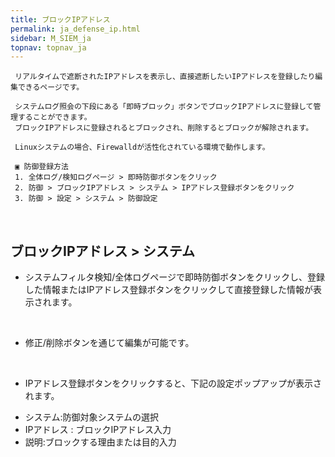 ```yaml
---
title: ブロックIPアドレス
permalink: ja_defense_ip.html
sidebar: M_SIEM_ja
topnav: topnav_ja
---
```


     リアルタイムで遮断されたIPアドレスを表示し、直接遮断したいIPアドレスを登録したり編集できるページです。

     システムログ照会の下段にある「即時ブロック」ボタンでブロックIPアドレスに登録して管理することができます。
     ブロックIPアドレスに登録されるとブロックされ、削除するとブロックが解除されます。

     Linuxシステムの場合、Firewalldが活性化されている環境で動作します。

     ▣ 防御登録方法
     1. 全体ログ/検知ログページ > 即時防御ボタンをクリック
     2. 防御 > ブロックIPアドレス > システム > IPアドレス登録ボタンをクリック
     3. 防御 > 設定 > システム > 防御設定

<br />

## ブロックIPアドレス > システム
- システムフィルタ検知/全体ログページで即時防御ボタンをクリックし、登録した情報またはIPアドレス登録ボタンをクリックして直接登録した情報が表示されます。    
<!-- [![image](/docs/images/Manual/siem/blockIP/1.png){: width="800" }](/docs/images/Manual/siem/blockIP/1.png){: target="_blank"}-->

<br />

- 修正/削除ボタンを通じて編集が可能です。
<!-- [![image](/docs/images/Manual/siem/blockIP/3.png)](/docs/images/Manual/siem/blockIP/3.png){: target="_blank"}-->

<br />

- IPアドレス登録ボタンをクリックすると、下記の設定ポップアップが表示されます。
<!-- [![image](/docs/images/Manual/siem/blockIP/2.png)](/docs/images/Manual/siem/blockIP/2.png){: target="_blank"}-->
- システム:防御対象システムの選択
- IPアドレス : ブロックIPアドレス入力
- 説明:ブロックする理由または目的入力
